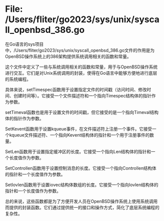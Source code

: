 # File: /Users/fliter/go2023/sys/unix/syscall_openbsd_386.go

在Go语言的sys项目中，/Users/fliter/go2023/sys/unix/syscall_openbsd_386.go文件的作用是为OpenBSD操作系统上的386架构提供系统调用相关的函数和常量。

这个文件中定义了一些与系统调用相关的函数和常量，用于与OpenBSD操作系统进行交互。它们是对Unix系统调用的封装，使得在Go语言中能够方便地进行底层的系统编程。

具体来说，setTimespec函数用于设置指定文件的时间戳（访问时间、修改时间、创建时间等）。它接受一个文件描述符和一个指向Timespec结构体的指针作为参数。

setTimeval函数也是用于设置文件的时间戳，但它接受的是一个指向Timeval结构体的指针作为参数。

SetKevent函数用于设置kqueue事件，在文件描述符上注册一个事件。它接受一个kqueue文件描述符、一个指向Kevent结构体的指针和一个用于注册事件的数量。

SetLen函数用于设置指定缓冲区的长度。它接受一个指向Len结构体的指针和一个长度值作为参数。

SetControllen函数用于设置控制消息的长度。它接受一个指向Controllen结构体的指针和一个长度值作为参数。

SetIovlen函数用于设置iovec结构体数组的长度。它接受一个指向Iovlen结构体的指针和一个长度值作为参数。

总的来说，这些函数都是为了方便开发人员在OpenBSD操作系统上使用系统调用而提供的封装函数。它们通过提供统一的接口和操作方式，简化了底层系统编程的复杂性。

